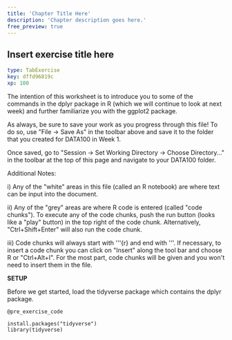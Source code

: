 ```yaml
---
title: 'Chapter Title Here'
description: 'Chapter description goes here.'
free_preview: true
---
```


## Insert exercise title here

```yaml
type: TabExercise
key: dffd96819c
xp: 100
```

The intention of this worksheet is to introduce you to some of the commands in the dplyr package in R (which we will continue to look at next week) and further familiarize you with the ggplot2 package.

As always, be sure to save your work as you progress through this file! To do so, use "File -> Save As" in the toolbar above and save it to the folder that you created for DATA100 in Week 1.  

Once saved, go to "Session -> Set Working Directory -> Choose Directory..." in the toolbar at the top of this page and navigate to your DATA100 folder.

Additional Notes:

i) Any of the "white" areas in this file (called an R notebook) are where text can be input into the document.

ii) Any of the "grey" areas are where R code is entered (called "code chunks").  To execute any of the code chunks, push the run button (looks like a "play" button) in the top right of the code chunk. Alternatively, "Ctrl+Shift+Enter" will also run the code chunk.

iii) Code chunks will always start with '''{r} and end with '''.  If necessary, to insert a code chunk you can click on "Insert" along the tool bar and choose R or "Ctrl+Alt+I".  For the most part, code chunks will be given and you won't need to insert them in the file.

**SETUP**

Before we get started, load the tidyverse package which contains the dplyr package.

`@pre_exercise_code`
```{r}
install.packages("tidyverse")
library(tidyverse)
```

